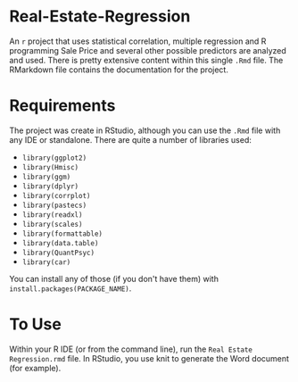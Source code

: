 # Real-Estate-Regression
An `r` project that uses statistical correlation, multiple regression and R programming Sale Price and several other possible predictors are analyzed and used. There is pretty extensive content within this single `.Rmd` file. The RMarkdown file contains the documentation for the project.

# Requirements
The project was create in RStudio, although you can use the `.Rmd` file with any IDE or standalone. There are quite a number of libraries used:

* `library(ggplot2)`
* `library(Hmisc)`
* `library(ggm)`
* `library(dplyr)`
* `library(corrplot)`
* `library(pastecs)`
* `library(readxl)`
* `library(scales)`
* `library(formattable)`
* `library(data.table)`
* `library(QuantPsyc)`
* `library(car)`

You can install any of those (if you don't have them) with `install.packages(PACKAGE_NAME)`.

# To Use
Within your R IDE (or from the command line), run the `Real Estate Regression.rmd` file. In RStudio, you use knit to generate the Word document (for example).
